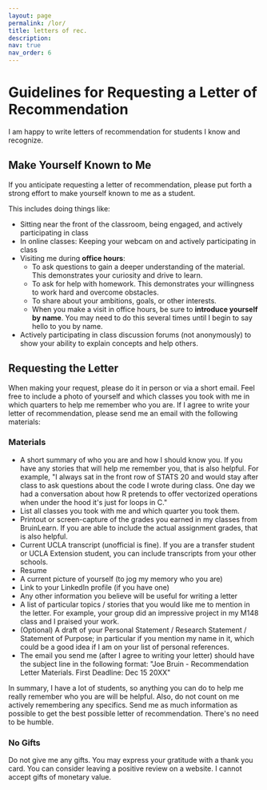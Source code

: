 ```yaml
---
layout: page
permalink: /lor/
title: letters of rec.
description: 
nav: true
nav_order: 6
---
```


# Guidelines for Requesting a Letter of Recommendation
I am happy to write letters of recommendation for students I know and recognize.

## Make Yourself Known to Me
If you anticipate requesting a letter of recommendation, please put forth a strong effort to make yourself known to me as a student.

This includes doing things like:

- Sitting near the front of the classroom, being engaged, and actively participating in class
- In online classes: Keeping your webcam on and actively participating in class
- Visiting me during **office hours**:
    - To ask questions to gain a deeper understanding of the material. This demonstrates your curiosity and drive to learn.
    - To ask for help with homework. This demonstrates your willingness to work hard and overcome obstacles.
    - To share about your ambitions, goals, or other interests.
    - When you make a visit in office hours, be sure to **introduce yourself by name**. You may need to do this several times until I begin to say hello to you by name.
- Actively participating in class discussion forums (not anonymously) to show your ability to explain concepts and help others.

## Requesting the Letter
When making your request, please do it in person or via a short email. Feel free to include a photo of yourself and which classes you took with me in which quarters to help me remember who you are. If I agree to write your letter of recommendation, please send me an email with the following materials:

### Materials
- A short summary of who you are and how I should know you. If you have any stories that will help me remember you, that is also helpful. For example, "I always sat in the front row of STATS 20 and would stay after class to ask questions about the code I wrote during class. One day we had a conversation about how R pretends to offer vectorized operations when under the hood it's just for loops in C."
- List all classes you took with me and which quarter you took them.
- Printout or screen-capture of the grades you earned in my classes from BruinLearn. If you are able to include the actual assignment grades, that is also helpful.
- Current UCLA transcript (unofficial is fine). If you are a transfer student or UCLA Extension student, you can include transcripts from your other schools.
- Resume
- A current picture of yourself (to jog my memory who you are)
- Link to your LinkedIn profile (if you have one)
- Any other information you believe will be useful for writing a letter
- A list of particular topics / stories that you would like me to mention in the letter. For example, your group did an impressive project in my M148 class and I praised your work.
- (Optional) A draft of your Personal Statement / Research Statement / Statement of Purpose; in particular if you mention my name in it, which could be a good idea if I am on your list of personal references.
- The email you send me (after I agree to writing your letter) should have the subject line in the following format: "Joe Bruin - Recommendation Letter Materials. First Deadline: Dec 15 20XX"

In summary, I have a lot of students, so anything you can do to help me really remember who you are will be helpful. Also, do not count on me actively remembering any specifics. Send me as much information as possible to get the best possible letter of recommendation. There's no need to be humble.

### No Gifts
Do not give me any gifts. You may express your gratitude with a thank you card. You can consider leaving a positive review on a website. I cannot accept gifts of monetary value.
